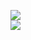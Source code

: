 [![](https://img.shields.io/badge/Made%20With-Github%20Spray-lightgrey.svg?style=for-the-badge&logo=github)](https://github.com/Annihil/github-spray#29902)  
[![](https://i.imgur.com/2DrTn0Z.gif)](https://github.com/Annihil/github-spray)
